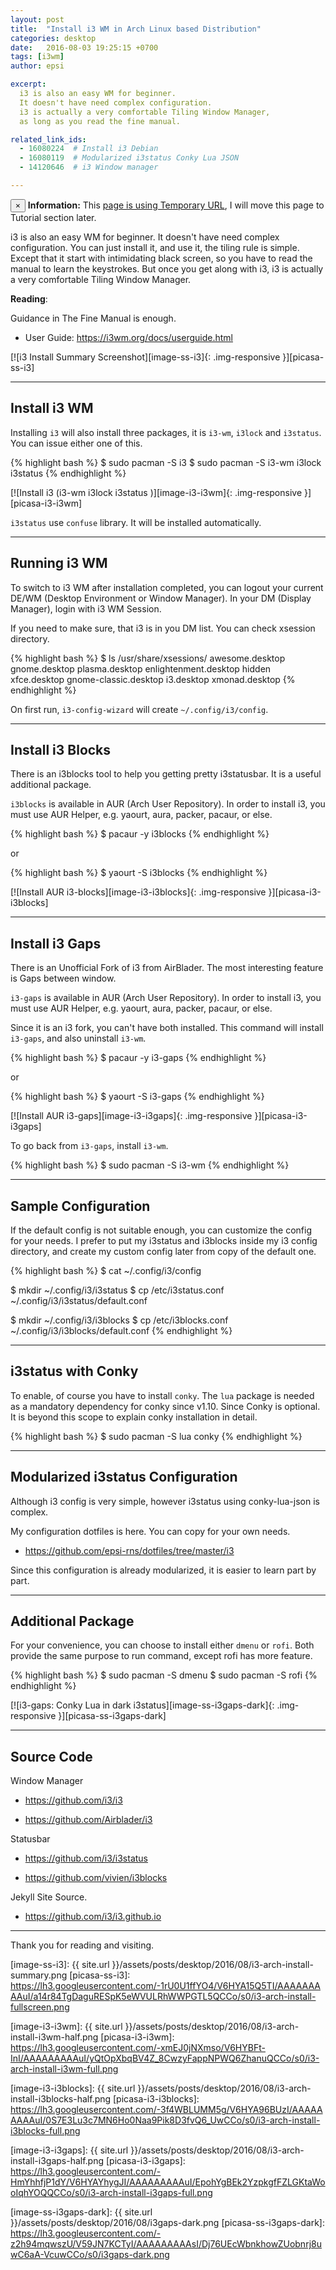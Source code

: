 ```yaml
---
layout: post
title:  "Install i3 WM in Arch Linux based Distribution"
categories: desktop
date:   2016-08-03 19:25:15 +0700
tags: [i3wm]
author: epsi

excerpt:
  i3 is also an easy WM for beginner.
  It doesn't have need complex configuration.
  i3 is actually a very comfortable Tiling Window Manager,
  as long as you read the fine manual.

related_link_ids:
  - 16080224  # Install i3 Debian
  - 16080119  # Modularized i3status Conky Lua JSON
  - 14120646  # i3 Window manager

---
```


<div class="alert alert-dismissible alert-info">
  <button type="button" class="close" data-dismiss="alert">&times;</button>
  <strong>Information:</strong> This <a href="#" class="alert-link">page is using Temporary URL</a>,
  I will move this page to Tutorial section later.
</div>

i3 is also an easy WM for beginner.
It doesn't have need complex configuration.
You can just install it, and use it, the tiling rule is simple.
Except that it start with intimidating black screen,
so you have to read the manual to learn the keystrokes.
But once you get along with i3,
i3 is actually a very comfortable Tiling Window Manager.

**Reading**:

Guidance in The Fine Manual is enough.

* User Guide: <https://i3wm.org/docs/userguide.html>

[![i3 Install Summary Screenshot][image-ss-i3]{: .img-responsive }][picasa-ss-i3]

-- -- --

## Install i3 WM

Installing <code>i3</code> will also install three packages,
it is <code>i3-wm</code>, <code>i3lock</code> and <code>i3status</code>.
You can issue either one of this.

{% highlight bash %}
$ sudo pacman -S i3
$ sudo pacman -S i3-wm i3lock i3status 
{% endhighlight %}
 
[![Install i3 (i3-wm i3lock i3status )][image-i3-i3wm]{: .img-responsive }][picasa-i3-i3wm]

<code>i3status</code> use <code>confuse</code> library.
It will be installed automatically.

-- -- --

## Running i3 WM

To switch to i3 WM after installation completed,
you can logout your current DE/WM (Desktop Environment or Window Manager).
In your DM (Display Manager), login with i3 WM Session.

If you need to make sure, that i3 is in you DM list.
You can check xsession directory.

{% highlight bash %}
$ ls /usr/share/xsessions/
awesome.desktop        gnome.desktop  plasma.desktop
enlightenment.desktop  hidden         xfce.desktop
gnome-classic.desktop  i3.desktop     xmonad.desktop
{% endhighlight %}

On first run, <code>i3-config-wizard</code> will
create <code class="code-file">~/.config/i3/config</code>.

-- -- --

## Install i3 Blocks

There is an i3blocks tool to help you getting pretty i3statusbar.
It is a useful additional package.

<code>i3blocks</code> is available in AUR (Arch User Repository).
In order to install i3, you must use AUR Helper,
e.g. yaourt, aura, packer, pacaur, or else.

{% highlight bash %}
$ pacaur -y i3blocks
{% endhighlight %}

or

{% highlight bash %}
$ yaourt -S i3blocks
{% endhighlight %}

[![Install AUR i3-blocks][image-i3-i3blocks]{: .img-responsive }][picasa-i3-i3blocks]

-- -- --

## Install i3 Gaps

There is an Unofficial Fork of i3 from AirBlader.
The most interesting feature is Gaps between window.

<code>i3-gaps</code> is available in AUR (Arch User Repository).
In order to install i3, you must use AUR Helper,
e.g. yaourt, aura, packer, pacaur, or else.

Since it is an i3 fork, you can't have both installed.
This command will install <code>i3-gaps</code>,
and also uninstall <code>i3-wm</code>.

{% highlight bash %}
$ pacaur -y i3-gaps
{% endhighlight %}

or

{% highlight bash %}
$ yaourt -S i3-gaps
{% endhighlight %}

[![Install AUR i3-gaps][image-i3-i3gaps]{: .img-responsive }][picasa-i3-i3gaps]

To go back from <code>i3-gaps</code>,
install <code>i3-wm</code>.

{% highlight bash %}
$ sudo pacman -S i3-wm 
{% endhighlight %}

-- -- --

## Sample Configuration

If the default config is not suitable enough,
you can customize the config for your needs.
I prefer to put my i3status and i3blocks
inside my i3 config directory,
and create my custom config later from copy of the default one.

{% highlight bash %}
$ cat ~/.config/i3/config

$ mkdir ~/.config/i3/i3status
$ cp /etc/i3status.conf ~/.config/i3/i3status/default.conf

$ mkdir ~/.config/i3/i3blocks
$ cp /etc/i3blocks.conf ~/.config/i3/i3blocks/default.conf
{% endhighlight %}

-- -- --

## i3status with Conky

To enable, of course you have to install <code>conky</code>.
The <code>lua</code> package is needed as a mandatory dependency for conky since v1.10.
Since Conky is optional. It is beyond this scope 
to explain conky installation in detail.

{% highlight bash %}
$ sudo pacman -S lua conky
{% endhighlight %}

-- -- --

## Modularized i3status Configuration

Although i3 config is very simple,
however i3status using conky-lua-json is complex.

My configuration dotfiles is here.
You can copy for your own needs.

* <https://github.com/epsi-rns/dotfiles/tree/master/i3>

Since this configuration is already modularized,
it is easier to learn part by part.

-- -- --

## Additional Package

For your convenience,
you can choose to install either <code>dmenu</code> or <code>rofi</code>.
Both provide the same purpose to run command,
except rofi has more feature.

{% highlight bash %}
$ sudo pacman -S dmenu
$ sudo pacman -S rofi
{% endhighlight %}

[![i3-gaps: Conky Lua in dark i3status][image-ss-i3gaps-dark]{: .img-responsive }][picasa-ss-i3gaps-dark]

-- -- --

## Source Code

Window Manager

* <https://github.com/i3/i3>

* <https://github.com/Airblader/i3>

Statusbar

* <https://github.com/i3/i3status>

* <https://github.com/vivien/i3blocks>

Jekyll Site Source.

* <https://github.com/i3/i3.github.io>


-- -- --

Thank you for reading and visiting.


[//]: <> ( -- -- -- links below -- -- -- )

[image-ss-i3]: {{ site.url }}/assets/posts/desktop/2016/08/i3-arch-install-summary.png
[picasa-ss-i3]: https://lh3.googleusercontent.com/-1rU0U1ffYO4/V6HYA15Q5TI/AAAAAAAAAuI/a14r84TgDaguRESpK5eWVULRhWWPGTL5QCCo/s0/i3-arch-install-fullscreen.png

[image-i3-i3wm]: {{ site.url }}/assets/posts/desktop/2016/08/i3-arch-install-i3wm-half.png
[picasa-i3-i3wm]: https://lh3.googleusercontent.com/-xmEJ0jNXmso/V6HYBFt-InI/AAAAAAAAAuI/yQtOpXbqBV4Z_8CwzyFappNPWQ6ZhanuQCCo/s0/i3-arch-install-i3wm-full.png

[image-i3-i3blocks]: {{ site.url }}/assets/posts/desktop/2016/08/i3-arch-install-i3blocks-half.png
[picasa-i3-i3blocks]: https://lh3.googleusercontent.com/-3f4WBLUMM5g/V6HYA96BUzI/AAAAAAAAAuI/0S7E3Lu3c7MN6Ho0Naa9Pik8D3fvQ6_UwCCo/s0/i3-arch-install-i3blocks-full.png

[image-i3-i3gaps]: {{ site.url }}/assets/posts/desktop/2016/08/i3-arch-install-i3gaps-half.png
[picasa-i3-i3gaps]: https://lh3.googleusercontent.com/-HmYhhfjP1dY/V6HYAYhygJI/AAAAAAAAAuI/EpohYgBEk2YzpkgfFZLGKtaWooIqhYOQQCCo/s0/i3-arch-install-i3gaps-full.png

[image-ss-i3gaps-dark]: {{ site.url }}/assets/posts/desktop/2016/08/i3gaps-dark.png
[picasa-ss-i3gaps-dark]: https://lh3.googleusercontent.com/-z2h94mqwszU/V59JN7KCTyI/AAAAAAAAAsI/Dj76UEcWbnkhowZUobnrj8uwC6aA-VcuwCCo/s0/i3gaps-dark.png
